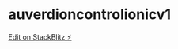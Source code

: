 # auverdioncontrolionicv1

[Edit on StackBlitz ⚡️](https://stackblitz.com/edit/auverdioncontrolionicv1)